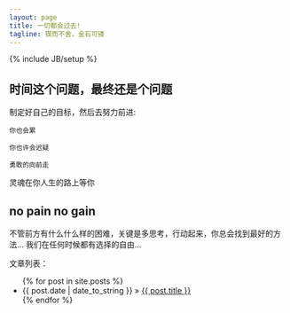 ```yaml
---
layout: page
title: 一切都会过去!
tagline: 锲而不舍，金石可镂
---
```

{% include JB/setup %}


## 时间这个问题，最终还是个问题 

制定好自己的目标，然后去努力前进:
    
    你也会累
   
    你也许会迟疑
      
    勇敢的向前走
      
	  
灵魂在你人生的路上等你
    
## no pain no gain

不管前方有什么什么样的困难，关键是多思考，行动起来，你总会找到最好的方法...
我们在任何时候都有选择的自由...


文章列表：

<ul class="posts">
  {% for post in site.posts %}
    <li><span>{{ post.date | date_to_string }}</span> &raquo; <a href="{{ BASE_PATH }}{{ post.url }}">{{ post.title }}</a></li>
  {% endfor %}
</ul>




